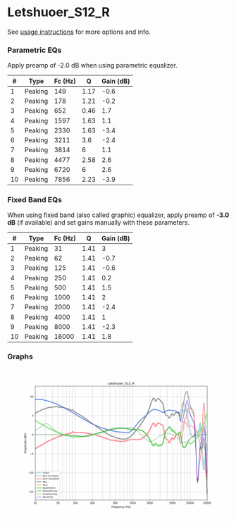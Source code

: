 # Letshuoer_S12_R
See [usage instructions](https://github.com/jaakkopasanen/AutoEq#usage) for more options and info.

### Parametric EQs
Apply preamp of -2.0 dB when using parametric equalizer.

|   # | Type    |   Fc (Hz) |    Q |   Gain (dB) |
|-----|---------|-----------|------|-------------|
|   1 | Peaking |       149 | 1.17 |        -0.6 |
|   2 | Peaking |       178 | 1.21 |        -0.2 |
|   3 | Peaking |       652 | 0.46 |         1.7 |
|   4 | Peaking |      1597 | 1.63 |         1.1 |
|   5 | Peaking |      2330 | 1.63 |        -3.4 |
|   6 | Peaking |      3211 | 3.6  |        -2.4 |
|   7 | Peaking |      3814 | 6    |         1.1 |
|   8 | Peaking |      4477 | 2.58 |         2.6 |
|   9 | Peaking |      6720 | 6    |         2.6 |
|  10 | Peaking |      7856 | 2.23 |        -3.9 |

### Fixed Band EQs
When using fixed band (also called graphic) equalizer, apply preamp of **-3.0 dB** (if available) and set gains manually with these parameters.

|   # | Type    |   Fc (Hz) |    Q |   Gain (dB) |
|-----|---------|-----------|------|-------------|
|   1 | Peaking |        31 | 1.41 |         3   |
|   2 | Peaking |        62 | 1.41 |        -0.7 |
|   3 | Peaking |       125 | 1.41 |        -0.6 |
|   4 | Peaking |       250 | 1.41 |         0.2 |
|   5 | Peaking |       500 | 1.41 |         1.5 |
|   6 | Peaking |      1000 | 1.41 |         2   |
|   7 | Peaking |      2000 | 1.41 |        -2.4 |
|   8 | Peaking |      4000 | 1.41 |         1   |
|   9 | Peaking |      8000 | 1.41 |        -2.3 |
|  10 | Peaking |     16000 | 1.41 |         1.8 |

### Graphs
![](./Letshuoer_S12_R.png)
